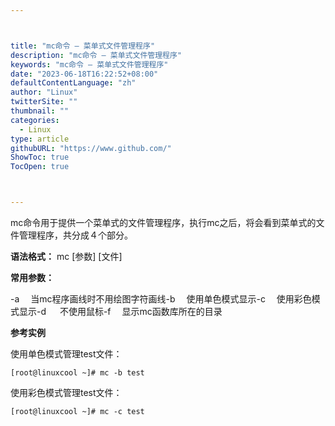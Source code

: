 ```yaml
---



title: "mc命令 – 菜单式文件管理程序"
description: "mc命令 – 菜单式文件管理程序"
keywords: "mc命令 – 菜单式文件管理程序"
date: "2023-06-18T16:22:52+08:00"
defaultContentLanguage: "zh"
author: "Linux"
twitterSite: ""
thumbnail: ""
categories:
  - Linux
type: article
githubURL: "https://www.github.com/"
ShowToc: true
TocOpen: true



---
```


mc命令用于提供一个菜单式的文件管理程序，执行mc之后，将会看到菜单式的文件管理程序，共分成４个部分。

**语法格式：** mc [参数] [文件]

**常用参数：**

-a 　当mc程序画线时不用绘图字符画线-b 　使用单色模式显示-c 　使用彩色模式显示-d 　 不使用鼠标-f 　显示mc函数库所在的目录

**参考实例**

使用单色模式管理test文件：

```
[root@linuxcool ~]# mc -b test
```

使用彩色模式管理test文件：

```
[root@linuxcool ~]# mc -c test
```